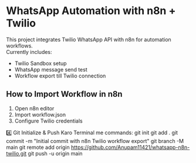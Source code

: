 # WhatsApp Automation with n8n + Twilio

This project integrates Twilio WhatsApp API with n8n for automation workflows.  
Currently includes:
- Twilio Sandbox setup  
- WhatsApp message send test  
- Workflow export till Twilio connection  

## How to Import Workflow in n8n
1. Open n8n editor
2. Import workflow.json
3. Configure Twilio credentials


4️⃣ Git Initialize & Push Karo
Terminal me commands:
git init
git add .
git commit -m "Initial commit with n8n Twilio workflow export"
git branch -M main
git remote add origin https://github.com/Anupam11421/whatsapp-n8n-twilio.git
git push -u origin main
